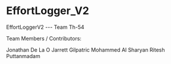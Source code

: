 # EffortLogger_V2

EffortLoggerV2 --- Team Th-54


Team Members / Contributors:

Jonathan De La O
Jarrett Gilpatric 
Mohammed Al Sharyan 
Ritesh Puttanmadam 

